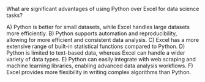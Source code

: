 What are significant advantages of using Python over Excel for data science tasks?

A) Python is better for small datasets, while Excel handles large datasets more efficiently.
B) Python supports automation and reproducibility, allowing for more efficient and consistent data analysis.
C) Excel has a more extensive range of built-in statistical functions compared to Python.
D) Python is limited to text-based data, whereas Excel can handle a wider variety of data types.
E) Python can easily integrate with web scraping and machine learning libraries, enabling advanced data analysis workflows.
F) Excel provides more flexibility in writing complex algorithms than Python.